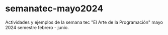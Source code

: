 # semanatec-mayo2024
Actividades y ejemplos de la semana tec "El Arte de la Programación" mayo 2024 semestre febrero - junio.
